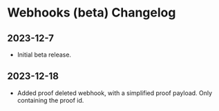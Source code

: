 # Webhooks (beta) Changelog

## 2023-12-7

- Initial beta release.

## 2023-12-18

- Added proof deleted webhook, with a simplified proof payload. Only containing the proof id.
